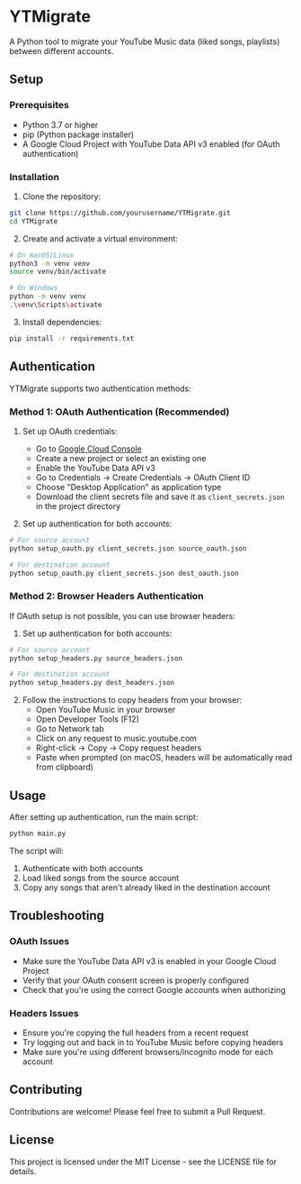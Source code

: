 # YTMigrate

A Python tool to migrate your YouTube Music data (liked songs, playlists) between different accounts.

## Setup

### Prerequisites

- Python 3.7 or higher
- pip (Python package installer)
- A Google Cloud Project with YouTube Data API v3 enabled (for OAuth authentication)

### Installation

1. Clone the repository:
```bash
git clone https://github.com/yourusername/YTMigrate.git
cd YTMigrate
```

2. Create and activate a virtual environment:
```bash
# On macOS/Linux
python3 -m venv venv
source venv/bin/activate

# On Windows
python -m venv venv
.\venv\Scripts\activate
```

3. Install dependencies:
```bash
pip install -r requirements.txt
```

## Authentication

YTMigrate supports two authentication methods:

### Method 1: OAuth Authentication (Recommended)

1. Set up OAuth credentials:
   - Go to [Google Cloud Console](https://console.cloud.google.com)
   - Create a new project or select an existing one
   - Enable the YouTube Data API v3
   - Go to Credentials -> Create Credentials -> OAuth Client ID
   - Choose "Desktop Application" as application type
   - Download the client secrets file and save it as `client_secrets.json` in the project directory

2. Set up authentication for both accounts:
```bash
# For source account
python setup_oauth.py client_secrets.json source_oauth.json

# For destination account
python setup_oauth.py client_secrets.json dest_oauth.json
```

### Method 2: Browser Headers Authentication

If OAuth setup is not possible, you can use browser headers:

1. Set up authentication for both accounts:
```bash
# For source account
python setup_headers.py source_headers.json

# For destination account
python setup_headers.py dest_headers.json
```

2. Follow the instructions to copy headers from your browser:
   - Open YouTube Music in your browser
   - Open Developer Tools (F12)
   - Go to Network tab
   - Click on any request to music.youtube.com
   - Right-click -> Copy -> Copy request headers
   - Paste when prompted (on macOS, headers will be automatically read from clipboard)

## Usage

After setting up authentication, run the main script:
```bash
python main.py
```

The script will:
1. Authenticate with both accounts
2. Load liked songs from the source account
3. Copy any songs that aren't already liked in the destination account

## Troubleshooting

### OAuth Issues
- Make sure the YouTube Data API v3 is enabled in your Google Cloud Project
- Verify that your OAuth consent screen is properly configured
- Check that you're using the correct Google accounts when authorizing

### Headers Issues
- Ensure you're copying the full headers from a recent request
- Try logging out and back in to YouTube Music before copying headers
- Make sure you're using different browsers/incognito mode for each account

## Contributing

Contributions are welcome! Please feel free to submit a Pull Request.

## License

This project is licensed under the MIT License - see the LICENSE file for details.
